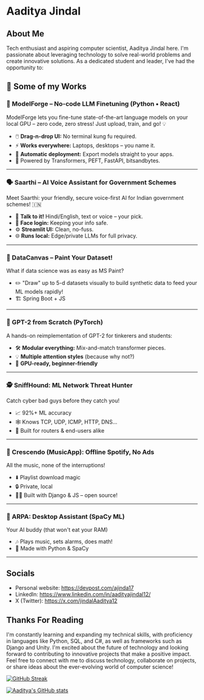 # Aaditya Jindal
## About Me
Tech enthusiast and aspiring computer scientist, Aaditya Jindal here. I'm passionate about leveraging technology to solve real-world problems and create innovative solutions.
As a dedicated student and leader, I've had the opportunity to:

## 🚀 Some of my Works

### 🧩 ModelForge – No-code LLM Finetuning (Python • React)
ModelForge lets you fine-tune state-of-the-art language models on your local GPU – zero code, zero stress! Just upload, train, and go! 💡
- 🖱️ **Drag-n-drop UI:** No terminal kung fu required.
- ⚡ **Works everywhere:** Laptops, desktops – you name it.
- 🤖 **Automatic deployment:** Export models straight to your apps.
- 🔌 Powered by Transformers, PEFT, FastAPI, bitsandbytes.

---

### 🗣️ Saarthi – AI Voice Assistant for Government Schemes
Meet Saarthi: your friendly, secure voice-first AI for Indian government schemes! 🇮🇳
- 💬 **Talk to it!** Hindi/English, text or voice – your pick.
- 🔐 **Face login:** Keeping your info safe.
- ⚙️ **Streamlit UI:** Clean, no-fuss.
- 🌐 **Runs local:** Edge/private LLMs for full privacy.

---

### 🎨 DataCanvas – Paint Your Dataset!
What if data science was as easy as MS Paint?
- ✏️ "Draw" up to 5-d datasets visually to build synthetic data to feed your ML models rapidly!
- 🏗️ Spring Boot + JS

---

### 🧠 GPT-2 from Scratch (PyTorch)
A hands-on reimplementation of GPT-2 for tinkerers and students:
- 🛠️ **Modular everything:** Mix-and-match transformer pieces.
- 💡 **Multiple attention styles** (because why not?)
- 🚀 **GPU-ready, beginner-friendly**

---

### 🕵️ SniffHound: ML Network Threat Hunter
Catch cyber bad guys before they catch you!
- 📈 92%+ ML accuracy
- 🕸️ Knows TCP, UDP, ICMP, HTTP, DNS...
- 🔬 Built for routers & end-users alike

---

### 🎵 Crescendo (MusicApp): Offline Spotify, No Ads
All the music, none of the interruptions!
- ⬇️ Playlist download magic
- 🔒 Private, local
- 🧑‍💻 Built with Django & JS – open source!

---

### 🤖 ARPA: Desktop Assistant (SpaCy ML)
Your AI buddy (that won't eat your RAM)
- 🎶 Plays music, sets alarms, does math!
- 🐍 Made with Python & SpaCy

---

## Socials
- Personal website: https://devpost.com/ajinda17
- LinkedIn: https://www.linkedin.com/in/aadityajindal12/
- X (Twitter): https://x.com/jindalAaditya12

## Thanks For Reading
I'm constantly learning and expanding my technical skills, with proficiency in languages like Python, SQL, and C#, as well as frameworks such as Django and Unity. I'm excited about the future of technology and looking forward to contributing to innovative projects that make a positive impact.
Feel free to connect with me to discuss technology, collaborate on projects, or share ideas about the ever-evolving world of computer science!


[![GitHub Streak](https://github-readme-streak-stats-nine-gilt.vercel.app/?user=RETR0-OS&theme=dracula&border_radius=10&date_format=M%20j%5B%2C%20Y%5D&mode=weekly)](https://git.io/streak-stats)

[![Aaditya's GitHub stats](https://github-readme-stats.vercel.app/api?username=RETR0-OS&show_icons=true&theme=dracula&show=reviews,prs_merged,prs_merged_percentage)](https://github.com/RETR0-OS/github-readme-stats)

